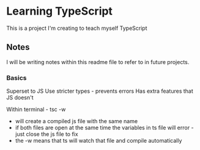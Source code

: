 # Learning TypeScript

This is a project I'm creating to teach myself TypeScript

## Notes
I will be writing notes within this readme file to refer to in future projects.

### Basics
Superset to JS
Use stricter types - prevents errors
Has extra features that JS doesn't

Within terminal - tsc <filename> -w
 - will create a compiled js file with the same name
 - if both files are open at the same time the variables in ts file will error - just close the js file to fix
 - the -w means that ts will watch that file and compile automatically